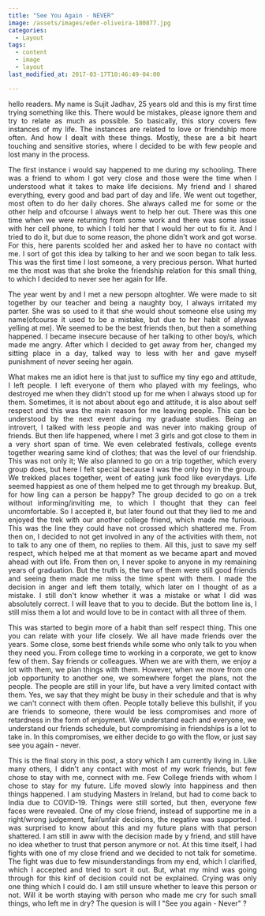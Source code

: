 ```yaml
---
title: "See You Again - NEVER"
image: /assets/images/eder-oliveira-180877.jpg
categories:
  - Layout
tags:
  - content
  - image
  - layout
last_modified_at: 2017-03-17T10:46:49-04:00

---
```


 <p style="text-align: justify;">
 	hello readers. My name is Sujit Jadhav, 25 years old and this is my first time trying something like this. There would be mistakes, please ignore them and try to relate as much as possible. So basically, this story covers few instances of my life. The instances are related to love or friendship more often. And how I dealt with these things. Mostly, these are a bit heart touching and sensitive stories, where I decided to be with few people and lost many in the process. 
 </p>

<p style="text-align: justify;">
	The first instance i would say happened to me during my schooling. There was a friend to whom I got very close and those were the time when I understood what it takes to make life decisions. My friend and I shared everything, every good and bad part of day and life. We went out together, most often to do her daily chores. She always called me for some or the other help and ofcourse I always went to help her out. There was this one time when we were returning from some work and there was some issue with her cell phone, to which I told her that I would her out to fix it. And I tried to do it, but due to some reason, the phone didn't work and got worse. For this, here parents scolded her and asked her to have no contact with me. I sort of got this idea by talking to her and we soon began to talk less. This was the first time I lost someone, a very precious person. What hurted me the most was that she broke the friendship relation for this small thing, to which I decided to never see her again for life. 
</p>

<p style="text-align: justify;">
	The year went by and I met a new persopn altoghter. We were made to sit together by our teacher and being a naughty boy, I always irritated my parter. She was so used to it that she would shout someone else using my name(ofcourse it used to be a mistake, but due to her habit of alywas yelling at me). We seemed to be the best friends then, but then a something happened. I became insecure because of her talking to other boy/s, which made me angry. After which I decided to get away from her, changed my sitting place in a day, talked way to less with her and gave myself punishment of never seeing her again. 
</p>

<p style="text-align: justify;">
	What makes me an idiot here is that just to suffice my tiny ego and attitude, I left people. I left everyone of them who played with my feelings, who destroyed me when they didn't stood up for me when I always stood up for them. Sometimes, it is not about about ego and attitude, it is also about self respect and this was the main reason for me leaving people. This can be understood by the next event during my graduate studies. Being an introvert, I talked with less people and was never into making group of friends. But then life happened, where I met 3 girls and got close to them in a very short span of time. We even celebrated festivals, college events together wearing same kind of clothes; that was the level of our friendship. This was not only it; We also planned to go on a trip together, which every group does, but here I felt special because I was the only boy in the group. We trekked places together, went of eating junk food like everydays. Life seemed happiest as one of them helped me to get through my breakup. But, for how ling can a person be happy? The group decided to go on a trek without informing/inviting me, to which I thought that they can feel uncomfortable. So I accepted it, but later found out that they lied to me and enjoyed the trek with our another college friend, which made me furious. This was the line they could have not crossed which shattered me. From then on, I decided to not get involved in any of the activities with them, not to talk to any one of them, no replies to them. All this, just to save my self respect, which helped me at that moment as we became apart and moved ahead with out life. From then on, I never spoke to anyone in my remaining years of graduation. But the truth is, the two of them were still good friends and seeing them made me miss the time spent with them. I made the decision in anger and left them totally, which later on I thought of as a mistake. I still don't know whether it was a mistake or what I did was absolutely correct. I will leave that to you to decide. But the bottom line is, I still miss them a lot and would love to be in contact with all three of them. 
</p>

<p style="text-align: justify;">
	This was started to begin more of a habit than self respect thing. This one you can relate with your life closely. We all have made friends over the years. Some close, some best friends while some who only talk to you when they need you. From college time to working in a corporate, we get to know few of them. Say friends or colleagues. When we are with them, we enjoy a lot with them, we plan things with them. However, when we move from one job opportunity to another one, we somewhere forget the plans, not the people. The people are still in your life, but have a very limited contact with them. Yes, we say that they might be busy in their schedule and that is why we can't connect with them often. People totally believe this bullshit, if you are friends to someone, there would be less compromises and more of retardness in the form of enjoyment. We understand each and everyone, we understand our friends schedule, but compromising in friendships is a lot to take in. In this compromises, we either decide to go with the flow, or just say see you again - never.
</p>

<p style="text-align: justify;">
	This is the final story in this post, a story which I am currently living in. Like many others, I didn't any contact with most of my work friends, but few chose to stay with me, connect with me. Few College friends with whom I chose to stay for my future. Life moved slowly into happiness and then things happened. I am studying Masters in Ireland, but had to come back to India due to COVID-19. Things were still sorted, but then, everyone few faces were revealed. One of my close friend, instead of supportine me in a right/wrong judgement, fair/unfair decisions, the negative was supported. I was surprised to know about this and my future plans with that person shattered. I am still in aww with the decision made by y friend, and still have no idea whether to trust that person anymore or not. At this time itself, I had fights with one of my close friend and we decided to not talk for sometime. The fight was due to few misunderstandings from my end, which I clarified, which I accepted and tried to sort it out. But, what my mind was going through for this kinf of decision could not be explained. Crying was only one thing which I could do. I am still unsure whether to leave this person or not. Will it be worth staying with person who made me cry for such small things, who left me in dry? The quesion is will I "See you again - Never" ?

</p>